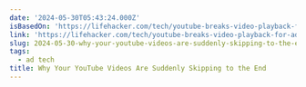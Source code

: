 ```yaml
---
date: '2024-05-30T05:43:24.000Z'
isBasedOn: 'https://lifehacker.com/tech/youtube-breaks-video-playback-for-ad-blockers'
link: 'https://lifehacker.com/tech/youtube-breaks-video-playback-for-ad-blockers'
slug: 2024-05-30-why-your-youtube-videos-are-suddenly-skipping-to-the-end
tags:
  - ad tech
title: Why Your YouTube Videos Are Suddenly Skipping to the End
---
```

 
